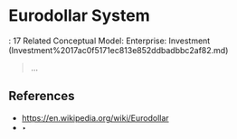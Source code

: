 # Eurodollar System

: 17
Related Conceptual Model: Enterprise: Investment (Investment%2017ac0f5171ec813e852ddbadbbc2af82.md)

> …
> 

## References

- https://en.wikipedia.org/wiki/Eurodollar
- ‣